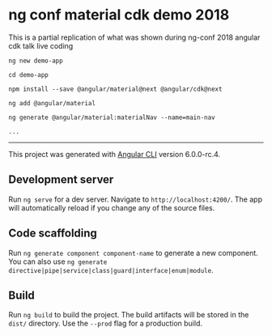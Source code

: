 # ng conf material cdk demo 2018

This is a partial replication of what was shown during ng-conf 2018 angular cdk talk live coding

`ng new demo-app`

`cd demo-app`

`npm install --save @angular/material@next @angular/cdk@next`

`ng add @angular/material`

`ng generate @angular/material:materialNav --name=main-nav`

`...`

___

This project was generated with [Angular CLI](https://github.com/angular/angular-cli) version 6.0.0-rc.4.

## Development server

Run `ng serve` for a dev server. Navigate to `http://localhost:4200/`. The app will automatically reload if you change any of the source files.

## Code scaffolding

Run `ng generate component component-name` to generate a new component. You can also use `ng generate directive|pipe|service|class|guard|interface|enum|module`.

## Build

Run `ng build` to build the project. The build artifacts will be stored in the `dist/` directory. Use the `--prod` flag for a production build.

